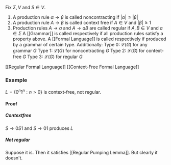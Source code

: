 Fix $\Sigma,V$ and $S\in V$.
1. A production rule $\alpha\to \beta$ is called noncontracting if $\lvert \alpha \rvert\leq \lvert \beta \rvert$
2. A production rule $A\to \beta$ is called context free if $A\in V$ and $\lvert \beta \rvert\geq1$
3. Production rules $A\to a$ and $A\to aB$ are called regular if $A,B\in V$ and $a\in \Sigma$
A [[Grammar]] is called respectively if all production rules satisfy a property above.
A [[Formal Language]] is called respectively if produced by a grammar of certain type.
Additionally:
Type 0: $\mathcal{L}(G)$ for any grammar $G$
Type 1: $\mathcal{L}(G)$ for noncontracting $G$
Type 2: $\mathcal{L}(G)$ for context-free $G$ 
Type 3: $\mathcal{L}(G)$ for regular $G$ 

[[Regular Formal Language]]
[[Context-Free Formal Language]]

### Example
$L=\{ 0^{n}1^{n}:n>0 \}$ is context-free, not regular.
#### Proof
##### Contextfree
$S\to 0S 1$ and $S\to 01$ produces $L$
##### Not regular
Suppose it is. Then it satisfies [[Regular Pumping Lemma]]. 
But clearly it doesn't. 
